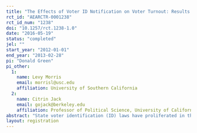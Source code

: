```yaml
---
title: "The Effects of Voter ID Notification on Voter Turnout: Results from a Large-Scale Field Experiment"
rct_id: "AEARCTR-0001238"
rct_id_num: "1238"
doi: "10.1257/rct.1238-1.0"
date: "2016-05-19"
status: "completed"
jel: ""
start_year: "2012-01-01"
end_year: "2013-02-28"
pi: "Donald Green"
pi_other:
  1:
    name: Levy Morris
    email: morrisl@usc.edu
    affiliation: University of Southern California
  2:
    name: Citrin Jack
    email: gojack@berkeley.edu
    affiliation: Professor of Political Science, University of California Berkeley
abstract: "State voter identification (ID) laws have proliferated in the past ten years. Political campaigns remain divided about whether and how to address identification requirements when encouraging voter turnout. This article reports results from a direct mail get-out-the-vote (GOTV) experiment, conducted during the run-up to the 2012 general election in counties along the Tennessee-Virginia border and in heavily African American precincts in Roanoke and Knoxville. Results indicate that informing low-propensity voters of a new identification requirement raises turnout by approximately one percentage point. Messages providing details about ID requirements and offering to help recipients obtain acceptable ID appear somewhat more effective than messages only pointing out the need to bring proof of identification. These mailings, which have similar effects in both states, also appear to raise turnout among others in the recipients’ households. Overall, we find no evidence that calling attention to voter identification requirements dissuades voters from voting."
layout: registration
---
```


